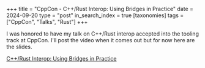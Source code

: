 +++
title = "CppCon - C++/Rust Interop: Using Bridges in Practice"
date = 2024-09-20
type = "post"
in_search_index = true
[taxonomies]
tags = ["CppCon", "Talks", "Rust"]
+++

I was honored to have my talk on C++/Rust interop accepted into the tooling track at CppCon.
I'll post the video when it comes out but for now here are the slides.

[C++/Rust Interop: Using Bridges in Practice](/pdf/20240920_C++_Rust_Interop__Using_Bridges_in_Practice.pdf)
